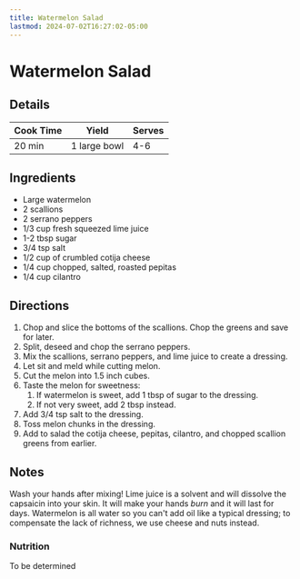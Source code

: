 ```yaml
---
title: Watermelon Salad
lastmod: 2024-07-02T16:27:02-05:00
---
```

# Watermelon Salad
## Details
| Cook Time | Yield | Serves |
| --- | --- | --- |
| 20 min | 1 large bowl | 4-6 |

## Ingredients
* Large watermelon
* 2 scallions
* 2 serrano peppers
* 1/3 cup fresh squeezed lime juice
* 1-2 tbsp sugar
* 3/4 tsp salt
* 1/2 cup of crumbled cotija cheese
* 1/4 cup chopped, salted, roasted pepitas
* 1/4 cup cilantro

## Directions
1. Chop and slice the bottoms of the scallions. Chop the greens and save for later.
2. Split, deseed and chop the serrano peppers.
3. Mix the scallions, serrano peppers, and lime juice to create a dressing.
4. Let sit and meld while cutting melon.
5. Cut the melon into 1.5 inch cubes.
6. Taste the melon for sweetness:
	1. If watermelon is sweet, add 1 tbsp of sugar to the dressing.
	2. If not very sweet, add 2 tbsp instead.
7. Add 3/4 tsp salt to the dressing.
8. Toss melon chunks in the dressing.
9. Add to salad the cotija cheese, pepitas, cilantro, and chopped scallion greens from earlier.

## Notes
Wash your hands after mixing! Lime juice is a solvent and will dissolve the capsaicin into your skin. It will make your hands _burn_ and it will last for days.
Watermelon is all water so you can't add oil like a typical dressing; to compensate the lack of richness, we use cheese and nuts instead.

### Nutrition
To be determined
